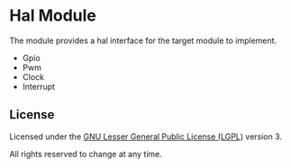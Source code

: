 # Hal Module

The module provides a hal interface for the target module to implement.

  * Gpio
  * Pwm
  * Clock
  * Interrupt

## License

Licensed under the [GNU Lesser General Public License (LGPL)](http://doc.qt.io/qt-5/lgpl.html) version 3.

All rights reserved to change at any time.